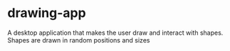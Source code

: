 # drawing-app
A desktop application that makes the user draw and interact with shapes. Shapes are drawn in random positions and sizes
